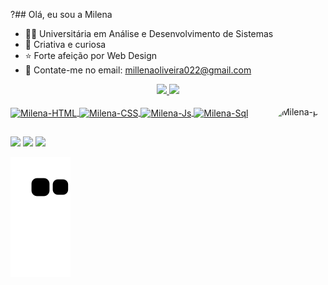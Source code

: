 ?## Olá, eu sou a Milena
- 👩‍💻 Universitária em Análise e Desenvolvimento de Sistemas
- 🔎 Criativa e curiosa
- ⭐ Forte afeição por Web Design 
- 📧 Contate-me no email: millenaoliveira022@gmail.com

<div align="center">
  <a href="https://github.com/milenaness">
  <img height="180em" src="https://github-readme-stats.vercel.app/api?username=milenaness&show_icons=true&theme=dracula&include_all_commits=true&count_private=true"/>
  <img height="180em" src="https://github-readme-stats.vercel.app/api/top-langs/?username=milenaness&layout=compact&langs_count=7&theme=dracula"/>
</div>
  
  <div style="display: inline_block"><br>
  <img align="center" alt="Milena-HTML" height="30" width="40" src="https://cdn.jsdelivr.net/gh/devicons/devicon/icons/html5/html5-plain-wordmark.svg">
  <img align="center" alt="Milena-CSS" height="30" width="40" src="https://cdn.jsdelivr.net/gh/devicons/devicon/icons/css3/css3-original.svg">
  <img align="center" alt="Milena-Js" height="30" width="40" src="https://cdn.jsdelivr.net/gh/devicons/devicon/icons/javascript/javascript-original.svg">
  <img align="center" alt="Milena-Sql" height="30" width="40" src="https://cdn.jsdelivr.net/gh/devicons/devicon/icons/mysql/mysql-plain-wordmark.svg">
  <img align="right" alt="Milena-pic" height="150" style="border-radius:50px;" src="https://media.discordapp.net/attachments/700199201098956852/976300928644812870/ezgif.com-gif-maker.gif?width=427&height=427">
    
</div>
 
##

<div>
  <a href="https://www.instagram.com/designeramilena" target="_blank"><img src="https://img.shields.io/badge/-Instagram-%23E4405F?style=for-the-badge&logo=instagram&logoColor=white" target="_blank"></a> 
  <a href = "mailto:millenaoliveira022@gmail.com"><img src="https://img.shields.io/badge/-Gmail-%23333?style=for-the-badge&logo=gmail&logoColor=white" target="_blank"></a>
  <a href="https://www.linkedin.com/in/milenaoliveira022/" target="_blank"><img src="https://img.shields.io/badge/-LinkedIn-%230077B5?style=for-the-badge&logo=linkedin&logoColor=white" target="_blank"></a>  
  
![Snake animation](https://github.com/milenaness/milenaoliveiraness/blob/output/github-contribution-grid-snake.svg?)
  
 </div>
  
